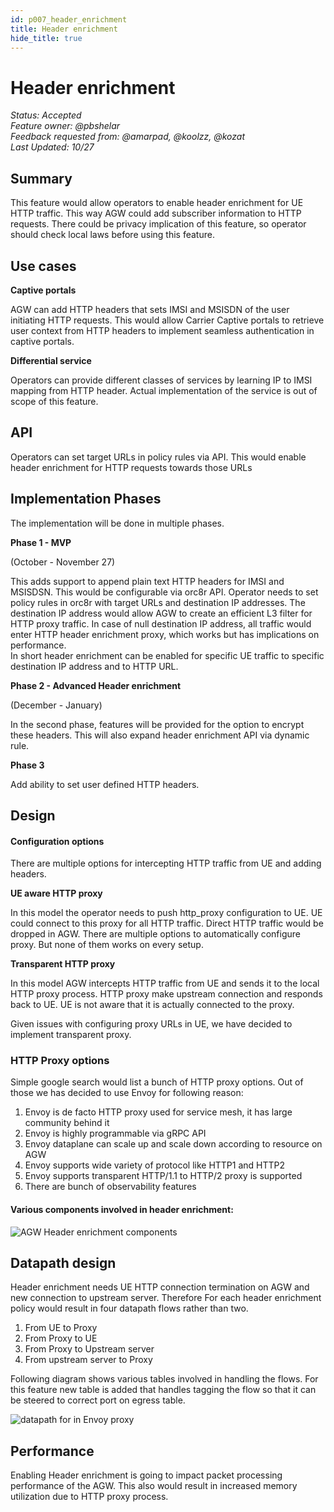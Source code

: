 ```yaml
---
id: p007_header_enrichment
title: Header enrichment
hide_title: true
---
```


# Header enrichment

*Status: Accepted*\
*Feature owner: @pbshelar*\
*Feedback requested from: @amarpad, @koolzz, @kozat*\
*Last Updated: 10/27*

## Summary

This feature would allow operators to enable header enrichment for UE HTTP traffic. This way AGW could add subscriber
information to HTTP requests. There could be privacy implication of this feature, so operator should check local
laws before using this feature.


## Use cases

**Captive portals**

AGW can add HTTP headers that sets IMSI and MSISDN of the user initiating HTTP requests. This would allow Carrier Captive
portals to retrieve user context from HTTP headers to implement seamless authentication in captive portals.


**Differential service**

Operators can provide different classes of services by learning IP to IMSI mapping from HTTP header. Actual implementation
of the service is out of scope of this feature.


## API
Operators can set target URLs in policy rules via API. This would enable header enrichment for HTTP requests towards those
URLs

## Implementation Phases

The implementation will be done in multiple phases.

**Phase 1 - MVP**

(October - November 27)

This adds support to append plain text HTTP headers for IMSI and MSISDSN. This would be configurable via orc8r API.
Operator needs to set policy rules in orc8r with target URLs and destination IP addresses. The destination IP address
would allow AGW to create an efficient L3 filter for HTTP proxy traffic.
In case of null destination IP address, all traffic would enter HTTP header enrichment proxy, which works but
has implications on performance.\
In short header enrichment can be enabled for specific UE traffic to specific destination IP address and to HTTP URL.

**Phase 2 - Advanced Header enrichment**

(December - January)

In the second phase, features will be provided for the option to encrypt these headers.
This will also expand header enrichment API via dynamic rule.

**Phase 3**

Add ability to set user defined HTTP headers.


## Design
#### Configuration options
There are multiple options for intercepting HTTP traffic from UE and adding headers.

**UE aware HTTP proxy**

In this model the operator needs to push http_proxy configuration to UE. UE could connect to this proxy for all HTTP traffic.
Direct HTTP traffic would be dropped in AGW. There are multiple options to automatically configure proxy. But none
of them works on every setup.

**Transparent HTTP proxy**

In this model AGW intercepts HTTP traffic from UE and sends it to the local HTTP proxy process. HTTP proxy make upstream
connection and responds back to UE. UE is not aware that it is actually connected to the proxy.

Given issues with configuring proxy URLs in UE, we have decided to implement transparent proxy.

### HTTP Proxy options
Simple google search would list a bunch of HTTP proxy options. Out of those we has decided to use Envoy for
following reason:
1. Envoy is de facto HTTP proxy used for service mesh, it has large community behind it
2. Envoy is highly programmable via gRPC API
3. Envoy dataplane can scale up and scale down according to resource on AGW
4. Envoy supports wide variety of protocol like HTTP1 and HTTP2
5. Envoy supports transparent HTTP/1.1 to HTTP/2 proxy is supported
6. There are bunch of observability features

#### Various components involved in header enrichment:

![AGW Header enrichment components](assets/he_block_diagram.png)

## Datapath design

Header enrichment needs UE HTTP connection termination on AGW and new connection to upstream server. Therefore For each
header enrichment policy would result in four datapath flows rather than two.
1. From UE to Proxy
2. From Proxy to UE
3. From Proxy to Upstream server
4. From upstream server to Proxy

Following diagram shows various tables involved in handling the flows. For this feature new table is added that handles
tagging the flow so that it can be steered to correct port on egress table.

![datapath for in Envoy proxy](assets/envoy-dp-pipeline.png)

## Performance
Enabling Header enrichment is going to impact packet processing performance of the AGW. This also would result in
increased memory utilization due to HTTP proxy process.

